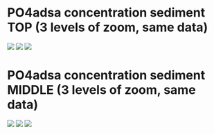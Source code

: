 # PO4adsa concentration sediment TOP (3 levels of zoom, same data) 

![](figures/PO4adsasedtop.png) 
![](figures/PO4adsasedtopzoomed1.png) 
![](figures/PO4adsasedtopzoomed2.png) 

# PO4adsa concentration sediment MIDDLE (3 levels of zoom, same data) 

![](figures/PO4adsasedmid.png) 
![](figures/PO4adsasedmidzoomed1.png) 
![](figures/PO4adsasedmidzoomed2.png)
